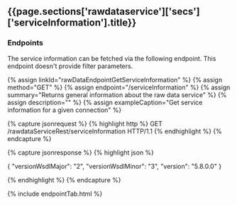<h2 id="{{page.sections['rawdataservice']['secs']['serviceInformation'].anchor}}">{{page.sections['rawdataservice']['secs']['serviceInformation'].title}}</h2>

### Endpoints

The service information can be fetched via the following endpoint. This endpoint doesn't provide filter parameters.

{% assign linkId="rawDataEndpointGetServiceInformation" %}
{% assign method="GET" %}
{% assign endpoint="/serviceInformation" %}
{% assign summary="Returns general information about the raw data service" %}
{% assign description="" %}
{% assign exampleCaption="Get service information for a given connection" %}

{% capture jsonrequest %}
{% highlight http %}
GET /rawdataServiceRest/serviceInformation HTTP/1.1
{% endhighlight %}
{% endcapture %}

{% capture jsonresponse %}
{% highlight json %}

 {
  "versionWsdlMajor": "2",
  "versionWsdlMinor": "3",
  "version": "5.8.0.0"
 }

{% endhighlight %}
{% endcapture %}

{% include endpointTab.html %}